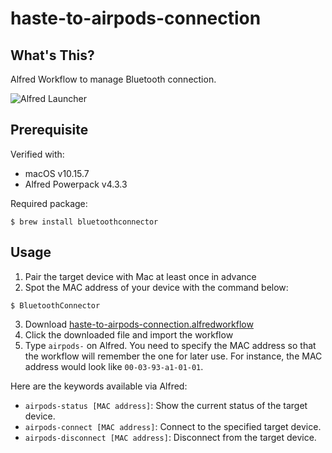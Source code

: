 # haste-to-airpods-connection

## What's This?

Alfred Workflow to manage Bluetooth connection.

![Alfred Launcher](/../main/showcase/alfred-launcher.png?raw=true "airpods-connect")

## Prerequisite

Verified with:

* macOS v10.15.7
* Alfred Powerpack v4.3.3

Required package:

```shell
$ brew install bluetoothconnector
```

## Usage

1. Pair the target device with Mac at least once in advance
1. Spot the MAC address of your device with the command below:

```shell
$ BluetoothConnector
```

3. Download [haste-to-airpods-connection.alfredworkflow](https://github.com/announce/haste-to-airpods-connection/releases/download/1.0.0/haste-to-airpods-connection.alfredworkflow)
3. Click the downloaded file and import the workflow
3. Type `airpods-` on Alfred. You need to specify the MAC address so that the workflow will remember the one for later use. For instance, the MAC address would look like `00-03-93-a1-01-01`.

Here are the keywords available via Alfred:

* `airpods-status [MAC address]`: Show the current status of the target device.
* `airpods-connect [MAC address]`: Connect to the specified target device.
* `airpods-disconnect [MAC address]`: Disconnect from the target device.

